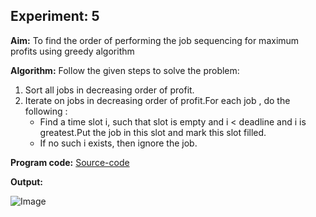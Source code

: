 ## Experiment: 5

**Aim:** To find the order of performing the job sequencing for maximum profits using greedy algorithm

**Algorithm:** Follow the given steps to solve the problem:

1. Sort all jobs in decreasing order of profit. 
2. Iterate on jobs in decreasing order of profit.For each job , do the following : 
   * Find a time slot i, such that slot is empty and i < deadline and i is greatest.Put the job in 
this slot and mark this slot filled. 
   * If no such i exists, then ignore the job. 

**Program code:** [Source-code](https://github.com/Tempestyash123456/practicals-in-Semester-4/blob/Design-and-Analysis-of-Algorithms/Exp5/jobScheduling_Exp5.cpp)

**Output:**

![Image](https://1.bp.blogspot.com/-eAzicsvNDtw/YRde3DMRncI/AAAAAAAAAFg/ydERoWBu3JA2s60vVXlYqX-Qxw87l3DJQCLcBGAsYHQ/s487/job.png)
